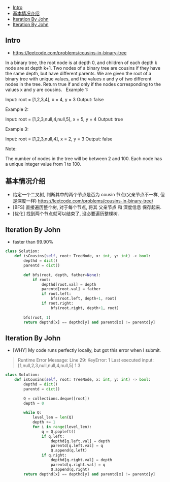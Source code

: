 - [Intro](#intro)
- [基本情况介绍](#%e5%9f%ba%e6%9c%ac%e6%83%85%e5%86%b5%e4%bb%8b%e7%bb%8d)
- [Iteration By John](#iteration-by-john)
- [Iteration By John](#iteration-by-john-1)

## Intro

- https://leetcode.com/problems/cousins-in-binary-tree

In a binary tree, the root node is at depth 0, and children of each depth k node are at depth k+1.
Two nodes of a binary tree are cousins if they have the same depth, but have different parents.
We are given the root of a binary tree with unique values, and the values x and y of two different nodes in the tree.
Return true if and only if the nodes corresponding to the values x and y are cousins.
 
Example 1:


Input: root = [1,2,3,4], x = 4, y = 3
Output: false


Example 2:


Input: root = [1,2,3,null,4,null,5], x = 5, y = 4
Output: true


Example 3:


Input: root = [1,2,3,null,4], x = 2, y = 3
Output: false
 


Note:

The number of nodes in the tree will be between 2 and 100.
Each node has a unique integer value from 1 to 100.




## 基本情况介绍

- 给定一个二叉树, 判断其中的两个节点是否为 cousin 节点(父亲节点不一样, 但是深度一样) https://leetcode.com/problems/cousins-in-binary-tree/
- [BFS] 直接遍历整个树, 对于每个节点, 将其 父亲节点 和 深度信息 保存起来. 
- [优化] 找到两个节点就可以结束了, 没必要遍历整棵树.



## Iteration By John



- faster than 99.90%

```py
class Solution:
    def isCousins(self, root: TreeNode, x: int, y: int) -> bool:
        depthd = dict()
        parentd = dict()
        
        def bfs(root, depth, father=None):
            if root:
                depthd[root.val] = depth
                parentd[root.val] = father
                if root.left:
                    bfs(root.left, depth+1, root)
                if root.right:
                    bfs(root.right, depth+1, root)
            
        bfs(root, 1)
        return depthd[x] == depthd[y] and parentd[x] != parentd[y]
```






## Iteration By John



- [WHY] My code runs perfectly locally, but got this error when I submit.

> Runtime Error Message: Line 29: KeyError: 1
> Last executed input:
> [1,null,2,3,null,null,4,null,5]
> 1
> 3


```py
class Solution:
    def isCousins(self, root: TreeNode, x: int, y: int) -> bool:
        depthd = dict()
        parentd = dict()
        
        Q = collections.deque([root])
        depth = 0
        
        while Q:
            level_len = len(Q)
            depth += 1
            for i in range(level_len):
                q = Q.popleft()
                if q.left:
                    depthd[q.left.val] = depth
                    parentd[q.left.val] = q
                    Q.append(q.left)
                if q.right:
                    depthd[q.right.val] = depth
                    parentd[q.right.val] = q
                    Q.append(q.right)
        return depthd[x] == depthd[y] and parentd[x] != parentd[y]
```


